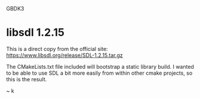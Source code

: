 GBDK3

libsdl 1.2.15
=============

This is a direct copy from the official site:
https://www.libsdl.org/release/SDL-1.2.15.tar.gz

The CMakeLists.txt file included will bootstrap a static library build.  I wanted to be able to use SDL a bit more easily from within other cmake projects, so this is the result.  

~ k


